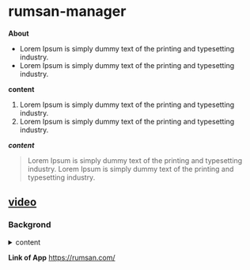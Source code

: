 # rumsan-manager

**About**

- Lorem Ipsum is simply dummy text of the printing and typesetting industry. 
- Lorem Ipsum is simply dummy text of the printing and typesetting industry. 

**content**

1. Lorem Ipsum is simply dummy text of the printing and typesetting industry.
2. Lorem Ipsum is simply dummy text of the printing and typesetting industry.

**_content_**

 >Lorem Ipsum is simply dummy text of the printing and typesetting industry. 
>Lorem Ipsum is simply dummy text of the printing and typesetting industry.


## [video](https://www.youtube.com/watch?v=txvyAO894DY&list=PLf-j0Hs0PF3sIyohisAfO-56N_WcTniNt)

### Backgrond

<details><summary>content</summary>
 
***
 
 - Lorem Ipsum is simply dummy text of the printing and typesetting industry.
   ***
 - Lorem Ipsum has been the industry's standard dummy text ever since the 1500s, when an unknown printer took a galley of type and scrambled it to make a type specimen book.
 - It has survived not only five centuries, but also the leap into electronic typesetting, remaining essentially unchanged.
 - It was popularised in the 1960s with the release of Letraset sheets containing Lorem Ipsum passages, and more recently with desktop publishing software like Aldus PageMaker including versions of Lorem Ipsum

</details>

**Link of App**
<https://rumsan.com/>


